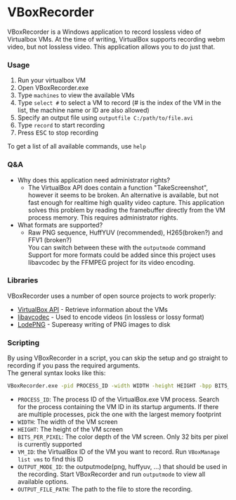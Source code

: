 # VBoxRecorder

VBoxRecorder is a Windows application to record lossless video of Virtualbox VMs. 
At the time of writing, VirtualBox supports recording webm video, but not lossless video.
This application allows you to do just that.

### Usage
 1. Run your virtualbox VM
 2. Open VBoxRecorder.exe
 3. Type `machines` to view the available VMs
 4. Type `select #` to select a VM to record (# is the index of the VM in the list, the machine name or ID are also allowed)
 5. Specify an output file using `outputfile C:/path/to/file.avi`
 6. Type `record` to start recording
 7. Press <kbd>ESC</kbd> to stop recording
 
To get a list of all available commands, use `help`
### Q&A
  - Why does this application need administrator rights?
    -   The VirtualBox API does contain a function "TakeScreenshot", however it seems to be broken. An alternative is available, but not fast enough for realtime high quality video capture. This application solves this problem by reading the framebuffer directly from the VM process memory. This requires administrator rights.
  - What formats are supported?
    -  Raw PNG sequence, HuffYUV (recommended), H265(broken?) and FFV1 (broken?)
       <br> You can switch between these with the `outputmode` command
       <br> Support for more formats could be added since this project uses libavcodec by the FFMPEG project for its video encoding.

### Libraries
VBoxRecorder uses a number of open source projects to work properly:
* [VirtualBox API] - Retrieve information about the VMs
* [libavcodec] - Used to encode videos (in lossless or lossy format)
* [LodePNG] - Supereasy writing of PNG images to disk

[VirtualBox API]: https://www.virtualbox.org/wiki/Technical_documentation
[libavcodec]: https://www.ffmpeg.org/libavcodec.html
[LodePNG]: http://lodev.org/lodepng/

### Scripting
By using VBoxRecorder in a script, you can skip the setup and go straight to recording if you pass the required arguments.<br>
The general syntax looks like this:<br>
```bat
VBoxRecorder.exe -pid PROCESS_ID -width WIDTH -height HEIGHT -bpp BITS_PER_PIXEL -machine VM_ID -outputmode OUTPUT_MODE_ID -outputfile OUTPUT_FILE_PATH
```
 - `PROCESS_ID`: The process ID of the VirtualBox.exe VM process. Search for the process containing the VM ID in its startup arguments. If there are multiple processes, pick the one with the largest memory footprint
 - `WIDTH`: The width of the VM screen
 - `HEIGHT`: The height of the VM screen
 - `BITS_PER_PIXEL`: The color depth of the VM screen. Only 32 bits per pixel is currently supported
 - `VM_ID`: the VirtualBox ID of the VM you want to record. Run `VBoxManage list vms` to find this ID
 - `OUTPUT_MODE_ID`: the outputmode(png, huffyuv, ...) that should be used in the recording. Start VBoxRecorder and run `outputmode` to view all available options.
 - `OUTPUT_FILE_PATH`: The path to the file to store the recording.